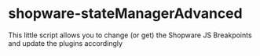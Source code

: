 # shopware-stateManagerAdvanced
This little script allows you to change (or get) the Shopware JS Breakpoints and update the plugins accordingly
